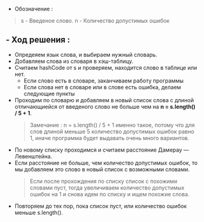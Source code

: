 - Обозначение :
> s - Введеное слово.
> n - Количество допустимых ошибок

## - Ход решения :
 - Опредеяем язык слова, и выбираем нужный словарь.
 - Добавляем слова из словаря в хэш-таблицу.
 - Считаем hashCode от s и проверяем, находится слово в таблице или нет.
   * Если слово есть в словаре, заканчиваем работу программы
   * Если слова нет в словаре или в слове есть ошибка, делаем следующие пункты 
 - Проходим по словарю и добавляем в новый список слова с длиной отличающиейся от введеного слово не больше чем на **n = s.length() / 5 + 1**.
   > Замечание : n = s.length() / 5 + 1 именно такое, потому что для слов длиной меньше 5 количество допустимых ошибок равно 1, иначе программа будет выдавать очень много вариантов.
 - По новому списку проходимся и считаем расстояние Дамерау — Левенштейна.
 - Если расстояние не больше, чем количество допустимых ошибок, то мы добавляем это слово в новый список с возможными словами.
   > Если после прохождения по списку список с похожими словами пуст, тогда увеличиваем количество допустимых ошибок на 1 и снова идем по списку и ищем похожие слова.
 - Повторяем до тех пор, пока список пуст, или количество ошибок меньше s.length().
